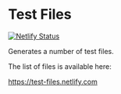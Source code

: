 Test Files
==========

[![Netlify Status](https://api.netlify.com/api/v1/badges/04ca953f-3444-401e-b91c-77444bf4b2fd/deploy-status)](https://app.netlify.com/sites/test-files/deploys)

Generates a number of test files.

The list of files is available here:

https://test-files.netlify.com
